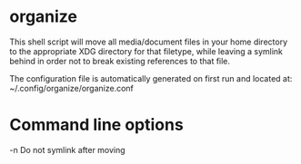 organize
================================================================================

This shell script will move all media/document files in your home directory to the appropriate XDG directory for that filetype, while leaving a symlink behind in order not to break existing references to that file.

The configuration file is automatically generated on first run and located at:
~/.config/organize/organize.conf

Command line options
================================================================================

-n	Do not symlink after moving
